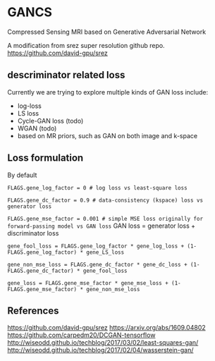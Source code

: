 # GANCS
Compressed Sensing MRI based on Generative Adversarial Network 

A modification from srez super resolution github repo. https://github.com/david-gpu/srez

## descriminator related loss
Currently we are trying to explore multiple kinds of GAN loss include:
* log-loss
* LS loss
* Cycle-GAN loss (todo)
* WGAN (todo)
* based on MR priors, such as GAN on both image and k-space

## Loss formulation
By default

`FLAGS.gene_log_factor = 0 # log loss vs least-square loss`

`FLAGS.gene_dc_factor = 0.9 # data-consistency (kspace) loss vs generator loss`

`FLAGS.gene_mse_factor = 0.001 # simple MSE loss originally for forward-passing model vs GAN loss`
GAN loss = generator loss + discriminator loss

`gene_fool_loss = FLAGS.gene_log_factor * gene_log_loss + (1-FLAGS.gene_log_factor) * gene_LS_loss`

`gene_non_mse_loss = FLAGS.gene_dc_factor * gene_dc_loss + (1-FLAGS.gene_dc_factor) * gene_fool_loss`

`gene_loss = FLAGS.gene_mse_factor * gene_mse_loss + (1- FLAGS.gene_mse_factor) * gene_non_mse_loss`

## References
https://github.com/david-gpu/srez
https://arxiv.org/abs/1609.04802
https://github.com/carpedm20/DCGAN-tensorflow
http://wiseodd.github.io/techblog/2017/03/02/least-squares-gan/
http://wiseodd.github.io/techblog/2017/02/04/wasserstein-gan/

